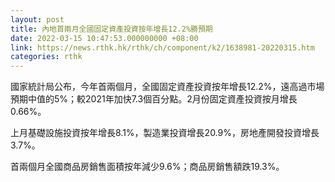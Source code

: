 ```yaml
---
layout: post
title: 內地首兩月全國固定資產投資按年增長12.2%勝預期
date: 2022-03-15 10:47:53.000000000 +08:00
link: https://news.rthk.hk/rthk/ch/component/k2/1638981-20220315.htm
categories: rthk
---
```


國家統計局公布，今年首兩個月，全國固定資產投資按年增長12.2%，遠高過市場預期中值的5%；較2021年加快7.3個百分點。2月份固定資產投資按月增長0.66%。

上月基礎設施投資按年增長8.1%，製造業投資增長20.9%，房地產開發投資增長3.7%。

首兩個月全國商品房銷售面積按年減少9.6%；商品房銷售額跌19.3%。
